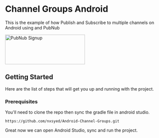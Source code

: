 # Channel Groups Android

This is the example of how Publish and Subscribe to multiple channels on Android using and PubNub

<a href="https://dashboard.pubnub.com/signup?devrel_gh=PubSub-Android">
    <img alt="PubNub Signup" src="https://i.imgur.com/og5DDjf.png" width=260 height=97/>
</a>

## Getting Started

Here are the list of steps that will get you up and running with the project.

### Prerequisites

You'll need to clone the repo then sync the gradle file in android studio.


```
https://github.com/nxsyed/Android-Channel-Groups.git
```
Great now we can open Android Studio, sync and run the project.
